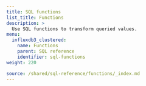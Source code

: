 ```yaml
---
title: SQL functions
list_title: Functions
description: >
  Use SQL functions to transform queried values.
menu:
  influxdb3_clustered:
    name: Functions
    parent: SQL reference
    identifier: sql-functions
weight: 220

source: /shared/sql-reference/functions/_index.md
---
```


<!-- 
The content of this page is at /content/shared/sql-reference/functions/_index.md
-->
